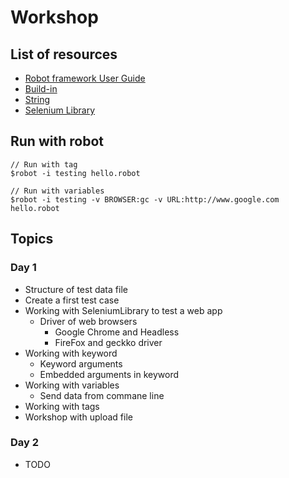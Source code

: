 # Workshop

## List of resources
* [Robot framework User Guide](http://robotframework.org/robotframework/latest/RobotFrameworkUserGuide.html)
* [Build-in](http://robotframework.org/robotframework/latest/libraries/BuiltIn.html)
* [String](http://robotframework.org/robotframework/latest/libraries/String.html)
* [Selenium Library](https://robotframework.org/SeleniumLibrary/SeleniumLibrary.html)

## Run with robot
```
// Run with tag
$robot -i testing hello.robot

// Run with variables
$robot -i testing -v BROWSER:gc -v URL:http://www.google.com  hello.robot
```

## Topics

### Day 1
* Structure of test data file
* Create a first test case
* Working with SeleniumLibrary to test a web app
  * Driver of web browsers
    * Google Chrome and Headless
    * FireFox and geckko driver
* Working with keyword
  * Keyword arguments
  * Embedded arguments in keyword
* Working with variables
  * Send data from commane line
* Working with tags
* Workshop with upload file

### Day 2
* TODO
